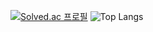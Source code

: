 

<!--
**syeongk/syeongk** is a ✨ _special_ ✨ repository because its `README.md` (this file) appears on your GitHub profile.

Here are some ideas to get you started:

- 🔭 I’m currently working on ... iOS + Spring Boot 앱 개발
- 🌱 I’m currently learning ...
- 👯 I’m looking to collaborate on ...
- 🤔 I’m looking for help with ...
- 💬 Ask me about ... Java, Spring Boot, MySQL
- 📫 How to reach me: ...
- 😄 Pronouns: ...
- ⚡ Fun fact: ...
-->

[![Solved.ac 프로필](http://mazassumnida.wtf/api/v2/generate_badge?boj=imsyk)](https://solved.ac/imsyk)​
![Top Langs](https://github-readme-stats.vercel.app/api/top-langs/?username=syeongk)
